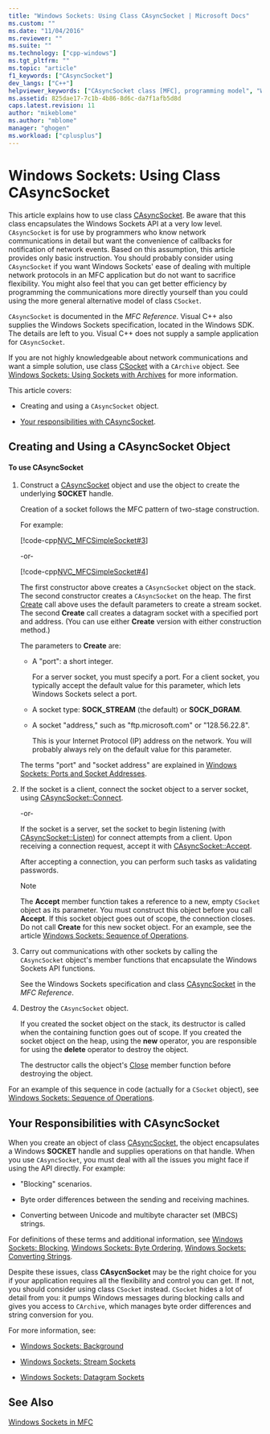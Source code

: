 ```yaml
---
title: "Windows Sockets: Using Class CAsyncSocket | Microsoft Docs"
ms.custom: ""
ms.date: "11/04/2016"
ms.reviewer: ""
ms.suite: ""
ms.technology: ["cpp-windows"]
ms.tgt_pltfrm: ""
ms.topic: "article"
f1_keywords: ["CAsyncSocket"]
dev_langs: ["C++"]
helpviewer_keywords: ["CAsyncSocket class [MFC], programming model", "Windows Sockets [MFC], asynchronous", "sockets [MFC], converting between Unicode and MBCS strings", "SOCKET handle", "sockets [MFC], asynchronous operation", "Windows Sockets [MFC], converting Unicode and MBCS strings"]
ms.assetid: 825dae17-7c1b-4b86-8d6c-da7f1afb5d8d
caps.latest.revision: 11
author: "mikeblome"
ms.author: "mblome"
manager: "ghogen"
ms.workload: ["cplusplus"]
---
```

# Windows Sockets: Using Class CAsyncSocket
This article explains how to use class [CAsyncSocket](../mfc/reference/casyncsocket-class.md). Be aware that this class encapsulates the Windows Sockets API at a very low level. `CAsyncSocket` is for use by programmers who know network communications in detail but want the convenience of callbacks for notification of network events. Based on this assumption, this article provides only basic instruction. You should probably consider using `CAsyncSocket` if you want Windows Sockets' ease of dealing with multiple network protocols in an MFC application but do not want to sacrifice flexibility. You might also feel that you can get better efficiency by programming the communications more directly yourself than you could using the more general alternative model of class `CSocket`.  
  
 `CAsyncSocket` is documented in the *MFC Reference*. Visual C++ also supplies the Windows Sockets specification, located in the Windows SDK. The details are left to you. Visual C++ does not supply a sample application for `CAsyncSocket`.  
  
 If you are not highly knowledgeable about network communications and want a simple solution, use class [CSocket](../mfc/reference/csocket-class.md) with a `CArchive` object. See [Windows Sockets: Using Sockets with Archives](../mfc/windows-sockets-using-sockets-with-archives.md) for more information.  
  
 This article covers:  
  
-   Creating and using a `CAsyncSocket` object.  
  
-   [Your responsibilities with CAsyncSocket](#_core_your_responsibilities_with_casyncsocket).  
  
##  <a name="_core_creating_and_using_a_casyncsocket_object"></a> Creating and Using a CAsyncSocket Object  
  
#### To use CAsyncSocket  
  
1.  Construct a [CAsyncSocket](../mfc/reference/casyncsocket-class.md) object and use the object to create the underlying **SOCKET** handle.  
  
     Creation of a socket follows the MFC pattern of two-stage construction.  
  
     For example:  
  
     [!code-cpp[NVC_MFCSimpleSocket#3](../mfc/codesnippet/cpp/windows-sockets-using-class-casyncsocket_1.cpp)]  
  
     -or-  
  
     [!code-cpp[NVC_MFCSimpleSocket#4](../mfc/codesnippet/cpp/windows-sockets-using-class-casyncsocket_2.cpp)]  
  
     The first constructor above creates a `CAsyncSocket` object on the stack. The second constructor creates a `CAsyncSocket` on the heap. The first [Create](../mfc/reference/casyncsocket-class.md#create) call above uses the default parameters to create a stream socket. The second **Create** call creates a datagram socket with a specified port and address. (You can use either **Create** version with either construction method.)  
  
     The parameters to **Create** are:  
  
    -   A "port": a short integer.  
  
         For a server socket, you must specify a port. For a client socket, you typically accept the default value for this parameter, which lets Windows Sockets select a port.  
  
    -   A socket type: **SOCK_STREAM** (the default) or **SOCK_DGRAM**.  
  
    -   A socket "address," such as "ftp.microsoft.com" or "128.56.22.8".  
  
         This is your Internet Protocol (IP) address on the network. You will probably always rely on the default value for this parameter.  
  
     The terms "port" and "socket address" are explained in [Windows Sockets: Ports and Socket Addresses](../mfc/windows-sockets-ports-and-socket-addresses.md).  
  
2.  If the socket is a client, connect the socket object to a server socket, using [CAsyncSocket::Connect](../mfc/reference/casyncsocket-class.md#connect).  
  
     -or-  
  
     If the socket is a server, set the socket to begin listening (with [CAsyncSocket::Listen](../mfc/reference/casyncsocket-class.md#listen)) for connect attempts from a client. Upon receiving a connection request, accept it with [CAsyncSocket::Accept](../mfc/reference/casyncsocket-class.md#accept).  
  
     After accepting a connection, you can perform such tasks as validating passwords.  
  
    > [!NOTE]
    >  The **Accept** member function takes a reference to a new, empty `CSocket` object as its parameter. You must construct this object before you call **Accept**. If this socket object goes out of scope, the connection closes. Do not call **Create** for this new socket object. For an example, see the article [Windows Sockets: Sequence of Operations](../mfc/windows-sockets-sequence-of-operations.md).  
  
3.  Carry out communications with other sockets by calling the `CAsyncSocket` object's member functions that encapsulate the Windows Sockets API functions.  
  
     See the Windows Sockets specification and class [CAsyncSocket](../mfc/reference/casyncsocket-class.md) in the *MFC Reference*.  
  
4.  Destroy the `CAsyncSocket` object.  
  
     If you created the socket object on the stack, its destructor is called when the containing function goes out of scope. If you created the socket object on the heap, using the **new** operator, you are responsible for using the **delete** operator to destroy the object.  
  
     The destructor calls the object's [Close](../mfc/reference/casyncsocket-class.md#close) member function before destroying the object.  
  
 For an example of this sequence in code (actually for a `CSocket` object), see [Windows Sockets: Sequence of Operations](../mfc/windows-sockets-sequence-of-operations.md).  
  
##  <a name="_core_your_responsibilities_with_casyncsocket"></a> Your Responsibilities with CAsyncSocket  
 When you create an object of class [CAsyncSocket](../mfc/reference/casyncsocket-class.md), the object encapsulates a Windows **SOCKET** handle and supplies operations on that handle. When you use `CAsyncSocket`, you must deal with all the issues you might face if using the API directly. For example:  
  
-   "Blocking" scenarios.  
  
-   Byte order differences between the sending and receiving machines.  
  
-   Converting between Unicode and multibyte character set (MBCS) strings.  
  
 For definitions of these terms and additional information, see [Windows Sockets: Blocking](../mfc/windows-sockets-blocking.md), [Windows Sockets: Byte Ordering](../mfc/windows-sockets-byte-ordering.md), [Windows Sockets: Converting Strings](../mfc/windows-sockets-converting-strings.md).  
  
 Despite these issues, class **CAsycnSocket** may be the right choice for you if your application requires all the flexibility and control you can get. If not, you should consider using class `CSocket` instead. `CSocket` hides a lot of detail from you: it pumps Windows messages during blocking calls and gives you access to `CArchive`, which manages byte order differences and string conversion for you.  
  
 For more information, see:  
  
-   [Windows Sockets: Background](../mfc/windows-sockets-background.md)  
  
-   [Windows Sockets: Stream Sockets](../mfc/windows-sockets-stream-sockets.md)  
  
-   [Windows Sockets: Datagram Sockets](../mfc/windows-sockets-datagram-sockets.md)  
  
## See Also  
 [Windows Sockets in MFC](../mfc/windows-sockets-in-mfc.md)

